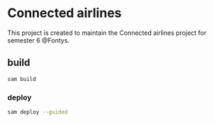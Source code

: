# Connected airlines

This project is created to maintain the Connected airlines project for semester 6 @Fontys.

## build

```bash
sam build
```

### deploy

```bash
sam deploy --guided
```
